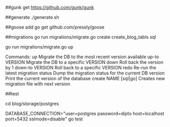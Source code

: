 ##gunk get
https://github.com/gunk/gunk

##generate
./generate.sh

##goose add
go get github.com/pressly/goose


##migrations
go run migrations/migrate.go create create_blog_tabls sql

go run migrations/migrate.go up

Commands:
    up                   Migrate the DB to the most recent version available
    up-to VERSION        Migrate the DB to a specific VERSION
    down                 Roll back the version by 1
    down-to VERSION      Roll back to a specific VERSION
    redo                 Re-run the latest migration
    status               Dump the migration status for the current DB
    version              Print the current version of the database
    create NAME [sql|go] Creates new migration file with next version


##test

cd blog/storage/postgres

DATABASE_CONNECTION="user=postgres password=dipto host=localhost port=5432 sslmode=disable" go test 
